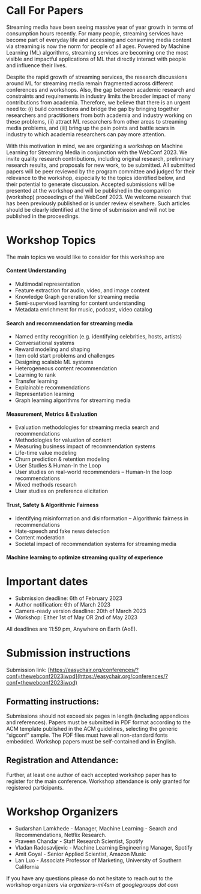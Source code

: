 # Call For Papers

Streaming media have been seeing massive year of year growth in terms of consumption hours recently.  For many people, streaming services have become part of everyday life and accessing and consuming media content via streaming is now the norm for people of all ages. Powered by Machine Learning (ML) algorithms, streaming services are becoming one the most visible and impactful applications of ML that directly interact with people and influence their lives.

Despite the rapid growth of streaming services, the research discussions around ML for streaming media remain fragmented across different conferences and workshops.  Also, the gap between academic research and constraints and requirements in industry limits the broader impact of many contributions from academia.  Therefore, we believe that there is an urgent need to: (i) build connections and bridge the gap by bringing together researchers and practitioners from both academia and industry working on these problems, (ii) attract ML researchers from other areas to streaming media problems, and (iii) bring up the pain points and battle scars in industry to which academia researchers can pay more attention.

With this motivation in mind, we are organizing a workshop on Machine Learning for Streaming Media in conjunction with the WebConf 2023.  We invite quality research contributions, including original research, preliminary research results, and proposals for new work, to be submitted. All submitted papers will be peer reviewed by the program committee and judged for their relevance to the workshop, especially to the topics identified below, and their potential to generate discussion. Accepted submissions will be presented at the workshop and will be published in the companion (workshop) proceedings of the WebConf 2023.  We welcome research that has been previously published or is under review elsewhere.  Such articles should be clearly identified at the time of submission and will not be published in the proceedings.

# Workshop Topics
The main topics we would like to consider for this workshop are
#### Content Understanding
   * Multimodal representation
   * Feature extraction for audio, video, and image content
   * Knowledge Graph generation for streaming media
   * Semi-supervised learning for content understanding
   * Metadata enrichment for music, podcast, video catalog
#### Search and recommendation for streaming media
   * Named entity recognition (e.g. identifying celebrities, hosts, artists)
   * Conversational systems
   * Reward modeling and shaping
   * Item cold start problems and challenges
   * Designing scalable ML systems
   * Heterogeneous content recommendation
   * Learning to rank
   * Transfer learning
   * Explainable recommendations
   * Representation learning
   * Graph learning algorithms for streaming media
#### Measurement, Metrics & Evaluation
   * Evaluation methodologies for streaming media search and recommendations
   * Methodologies for valuation of content
   * Measuring business impact of recommendation systems
   * Life-time value modeling
   * Churn prediction & retention modeling
   * User Studies & Human-In the Loop
   * User studies on real-world recommenders – Human-In the loop recommendations
   * Mixed methods research
   * User studies on preference elicitation
#### Trust, Safety & Algorithmic Fairness
   * Identifying misinformation and disinformation – Algorithmic fairness in recommendations
   * Hate-speech and fake news detection
   * Content moderation
   * Societal impact of recommendation systems for streaming media
#### Machine learning to optimize streaming quality of experience

# Important dates

   * Submission deadline: 6th of February 2023	 			
   * Author notification: 6th of March 2023
   * Camera-ready version deadline: 20th of March 2023
   * Workshop: Either 1st of May OR 2nd of May 2023 	

All deadlines are 11:59 pm, Anywhere on Earth (AoE).

# Submission instructions
Submission link: [https://easychair.org/conferences/?conf=thewebconf2023iwpd](https://easychair.org/conferences/?conf=thewebconf2023iwpd)

## Formatting instructions:
Submissions should not exceed six pages in length (including appendices and references). Papers must be submitted in PDF format according to the ACM template published in the ACM guidelines, selecting the generic “sigconf” sample. The PDF files must have all non-standard fonts embedded. Workshop papers must be self-contained and in English.

## Registration and Attendance:
Further, at least one author of each accepted workshop paper has to register for the main conference. Workshop attendance is only granted for registered participants.

# Workshop Organizers

   * Sudarshan Lamkhede - Manager, Machine Learning - Search and Recommendations, Netflix Research.
   * Praveen Chandar - Staff Research Scientist,  Spotify
   * Vladan Radosavljevic - Machine Learning Engineering Manager, Spotify
   * Amit Goyal - Senior Applied Scientist, Amazon Music
   * Lan Luo - Associate Professor of Marketing, University of Southern California

If you have any questions please do not hesitate to reach out to the workshop organizers via *organizers-ml4sm at googlegroups dot com*
